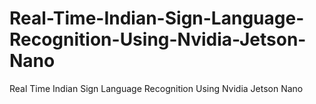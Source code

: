 # Real-Time-Indian-Sign-Language-Recognition-Using-Nvidia-Jetson-Nano
Real Time Indian Sign Language Recognition Using Nvidia Jetson Nano
